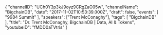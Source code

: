 {
    "channelID": "UCh0Y3p3kJ9oyz9CRgZaO05w",
    "channelName": "BigchainDB",
    "date": "2017-11-02T10:53:39.000Z",
    "draft": false,
    "events": [
        "9984 Summit"
    ],
    "speakers": ["Trent McConaghy"],
    "tags": [
        "BigchainDB"
    ],
    "title": "Dr. Trent McConaghy, BigchainDB | Data, AI & Tokens",
    "youtubeID": "fMDD0aTVt4s"
}
